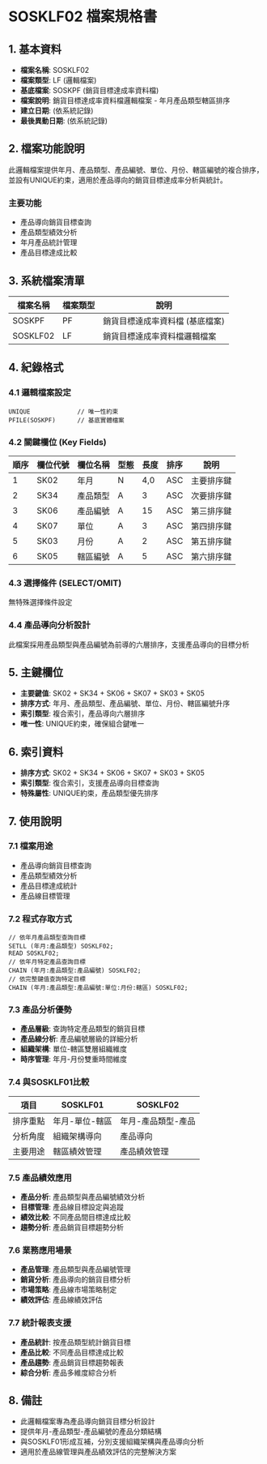 # SOSKLF02 檔案規格書

## 1. 基本資料
- **檔案名稱**: SOSKLF02
- **檔案類型**: LF (邏輯檔案)
- **基底檔案**: SOSKPF (銷貨目標達成率資料檔)
- **檔案說明**: 銷貨目標達成率資料檔邏輯檔案 - 年月產品類型轄區排序
- **建立日期**: (依系統記錄)
- **最後異動日期**: (依系統記錄)

## 2. 檔案功能說明
此邏輯檔案提供年月、產品類型、產品編號、單位、月份、轄區編號的複合排序，並設有UNIQUE約束，適用於產品導向的銷貨目標達成率分析與統計。

### 主要功能
- 產品導向銷貨目標查詢
- 產品類型績效分析
- 年月產品統計管理
- 產品目標達成比較

## 3. 系統檔案清單
| 檔案名稱 | 檔案類型 | 說明 |
|----------|----------|------|
| SOSKPF | PF | 銷貨目標達成率資料檔 (基底檔案) |
| SOSKLF02 | LF | 銷貨目標達成率資料檔邏輯檔案 |

## 4. 紀錄格式

### 4.1 邏輯檔案設定
```
UNIQUE             // 唯一性約束
PFILE(SOSKPF)      // 基底實體檔案
```

### 4.2 關鍵欄位 (Key Fields)
| 順序 | 欄位代號 | 欄位名稱 | 型態 | 長度 | 排序 | 說明 |
|------|----------|----------|------|------|------|------|
| 1 | SK02 | 年月 | N | 4,0 | ASC | 主要排序鍵 |
| 2 | SK34 | 產品類型 | A | 3 | ASC | 次要排序鍵 |
| 3 | SK06 | 產品編號 | A | 15 | ASC | 第三排序鍵 |
| 4 | SK07 | 單位 | A | 3 | ASC | 第四排序鍵 |
| 5 | SK03 | 月份 | A | 2 | ASC | 第五排序鍵 |
| 6 | SK05 | 轄區編號 | A | 5 | ASC | 第六排序鍵 |

### 4.3 選擇條件 (SELECT/OMIT)
無特殊選擇條件設定

### 4.4 產品導向分析設計
此檔案採用產品類型與產品編號為前導的六層排序，支援產品導向的目標分析

## 5. 主鍵欄位
- **主要鍵值**: SK02 + SK34 + SK06 + SK07 + SK03 + SK05
- **排序方式**: 年月、產品類型、產品編號、單位、月份、轄區編號升序
- **索引類型**: 複合索引，產品導向六層排序
- **唯一性**: UNIQUE約束，確保組合鍵唯一

## 6. 索引資料
- **排序方式**: SK02 + SK34 + SK06 + SK07 + SK03 + SK05
- **索引類型**: 復合索引，支援產品導向目標查詢
- **特殊屬性**: UNIQUE約束，產品類型優先排序

## 7. 使用說明

### 7.1 檔案用途
- 產品導向銷貨目標查詢
- 產品類型績效分析
- 產品目標達成統計
- 產品線目標管理

### 7.2 程式存取方式
```rpg
// 依年月產品類型查詢目標
SETLL (年月:產品類型) SOSKLF02;
READ SOSKLF02;
// 依年月特定產品查詢目標
CHAIN (年月:產品類型:產品編號) SOSKLF02;
// 依完整鍵值查詢特定目標
CHAIN (年月:產品類型:產品編號:單位:月份:轄區) SOSKLF02;
```

### 7.3 產品分析優勢
- **產品層級**: 查詢特定產品類型的銷貨目標
- **產品線分析**: 產品編號層級的詳細分析
- **組織架構**: 單位-轄區雙層組織維度
- **時序管理**: 年月-月份雙重時間維度

### 7.4 與SOSKLF01比較
| 項目 | SOSKLF01 | SOSKLF02 |
|------|----------|----------|
| 排序重點 | 年月-單位-轄區 | 年月-產品類型-產品 |
| 分析角度 | 組織架構導向 | 產品導向 |
| 主要用途 | 轄區績效管理 | 產品績效管理 |

### 7.5 產品績效應用
- **產品分析**: 產品類型與產品編號績效分析
- **目標管理**: 產品線目標設定與追蹤
- **績效比較**: 不同產品間目標達成比較
- **趨勢分析**: 產品銷貨目標趨勢分析

### 7.6 業務應用場景
- **產品管理**: 產品類型與產品編號管理
- **銷貨分析**: 產品導向的銷貨目標分析
- **市場策略**: 產品線市場策略制定
- **績效評估**: 產品線績效評估

### 7.7 統計報表支援
- **產品統計**: 按產品類型統計銷貨目標
- **產品比較**: 不同產品目標達成比較
- **產品趨勢**: 產品銷貨目標趨勢報表
- **綜合分析**: 產品多維度綜合分析

## 8. 備註
- 此邏輯檔案專為產品導向銷貨目標分析設計
- 提供年月-產品類型-產品編號的產品分類結構
- 與SOSKLF01形成互補，分別支援組織架構與產品導向分析
- 適用於產品線管理與產品績效評估的完整解決方案 